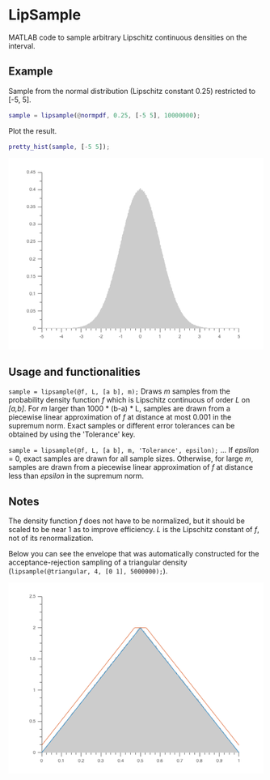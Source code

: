 # LipSample
MATLAB code to sample arbitrary Lipschitz continuous densities on the interval.

## Example

Sample from the normal distribution (Lipschitz constant 0.25) restricted to [-5, 5].

```matlab
sample = lipsample(@normpdf, 0.25, [-5 5], 10000000);
```
Plot the result.

```matlab
pretty_hist(sample, [-5 5]);
```

![](norm_sample.png)

## Usage and functionalities

`sample = lipsample(@f, L, [a b], m);` Draws _m_ samples from the probability density function _f_ which is Lipschitz continuous of order _L_ on _[a,b]_. For _m_ larger than 1000 * (b-a) * L, samples are drawn from a piecewise linear approximation of _f_ at distance at most 0.001 in the supremum norm. Exact samples or different error tolerances can be obtained by using the 'Tolerance' key.

`sample = lipsample(@f, L, [a b], m, 'Tolerance', epsilon);` ... If _epsilon_ = 0, exact samples are drawn for all sample sizes. Otherwise, for large _m_, samples are drawn from a piecewise linear approximation of _f_ at distance less than _epsilon_ in the supremum norm.

## Notes
The density function _f_ does not have to be normalized, but it should be scaled to be near 1 as to improve efficiency. _L_ is the Lipschitz constant of _f_, not of its renormalization.

Below you can see the envelope that was automatically constructed for the acceptance-rejection sampling of a triangular density (`lipsample(@triangular, 4, [0 1], 5000000);`).

![](triangular-with-envelope.png)
